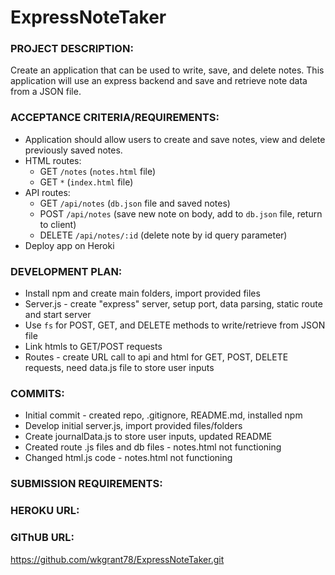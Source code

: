 # ExpressNoteTaker

### PROJECT DESCRIPTION:

Create an application that can be used to write, save, and delete notes. This application will use an express backend and save and retrieve note data from a JSON file.

### ACCEPTANCE CRITERIA/REQUIREMENTS:

* Application should allow users to create and save notes, view and delete previously saved notes.
* HTML routes: 
    * GET `/notes` (`notes.html` file)
    * GET `*` (`index.html` file)
* API routes: 
    * GET `/api/notes` (`db.json` file and saved notes)
    * POST `/api/notes` (save new note on body, add to `db.json` file, return to client)
    * DELETE `/api/notes/:id` (delete note by id query parameter)
* Deploy app on Heroki

### DEVELOPMENT PLAN:

* Install npm and create main folders, import provided files
* Server.js - create "express" server, setup port, data parsing, static route and start server
* Use `fs` for POST, GET, and DELETE methods to write/retrieve from JSON file
* Link htmls to GET/POST requests
* Routes - create URL call to api and html for GET, POST, DELETE requests, need data.js file to store user inputs

### COMMITS:

* Initial commit - created repo, .gitignore, README.md, installed npm
* Develop initial server.js, import provided files/folders
* Create journalData.js to store user inputs, updated README
* Created route .js files and db files - notes.html not functioning
* Changed html.js code - notes.html not functioning



### SUBMISSION REQUIREMENTS:

### HEROKU URL:



### GIThUB URL:

https://github.com/wkgrant78/ExpressNoteTaker.git

